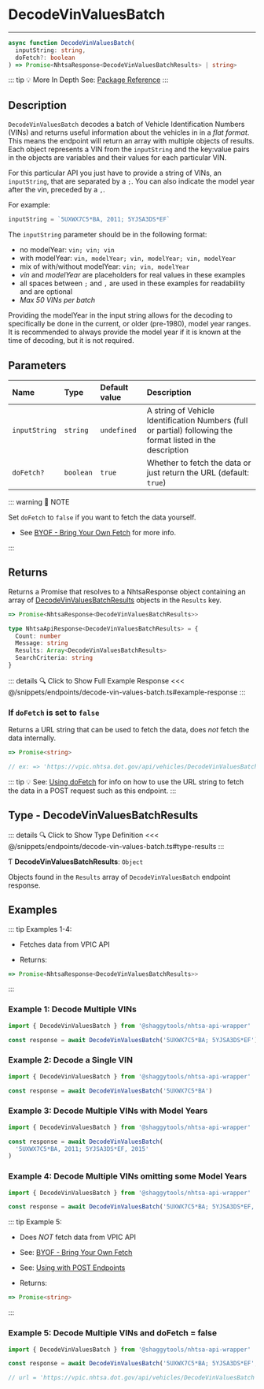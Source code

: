 # DecodeVinValuesBatch

---

```typescript
async function DecodeVinValuesBatch(
  inputString: string,
  doFetch?: boolean
) => Promise<NhtsaResponse<DecodeVinValuesBatchResults> | string>
```

::: tip :bulb: More In Depth
See: [Package Reference](../../typedoc/modules/api_endpoints_DecodeVinValuesBatch)
:::

## Description

`DecodeVinValuesBatch` decodes a batch of Vehicle Identification Numbers (VINs) and returns
useful information about the vehicles in in a _flat format_. This means the endpoint will return
an array with multiple objects of results. Each object represents a VIN from the `inputString`
and the key:value pairs in the objects are variables and their values for each particular VIN.

For this particular API you just have to provide a string of VINs, an `inputString`, that are
separated by a `;`. You can also indicate the model year after the vin, preceded by a `,`.

For example:

```typescript
inputString = `5UXWX7C5*BA, 2011; 5YJSA3DS*EF`
```

The `inputString` parameter should be in the following format:

- no modelYear: `vin; vin; vin`
- with modelYear: `vin, modelYear; vin, modelYear; vin, modelYear`
- mix of with/without modelYear: `vin; vin, modelYear`
- _vin_ and _modelYear_ are placeholders for real values in these examples
- all spaces between `;` and `,` are used in these examples for readability and are optional
- _Max 50 VINs per batch_

Providing the modelYear in the input string allows for the decoding to specifically be done in
the current, or older (pre-1980), model year ranges. It is recommended to always provide
the model year if it is known at the time of decoding, but it is not required.

## Parameters

| Name          | Type      | Default value | Description                                                                                                 |
| :------------ | :-------- | :------------ | :---------------------------------------------------------------------------------------------------------- |
| `inputString` | `string`  | `undefined`   | A string of Vehicle Identification Numbers (full or partial) following the format listed in the description |
| `doFetch?`    | `boolean` | `true`        | Whether to fetch the data or just return the URL (default: `true`)                                          |

::: warning 📝 NOTE

Set `doFetch` to `false` if you want to fetch the data yourself.

- See [BYOF - Bring Your Own Fetch](../../guide/bring-your-own-fetch.md#option-1-set-dofetch-to-false)
  for more info.

:::

## Returns

Returns a Promise that resolves to a NhtsaResponse object containing an array of
[DecodeVinValuesBatchResults](#type-decodevinvaluesbatchresults) objects in the `Results` key.

```typescript
=> Promise<NhtsaResponse<DecodeVinValuesBatchResults>>
```

```typescript
type NhtsaApiResponse<DecodeVinValuesBatchResults> = {
  Count: number
  Message: string
  Results: Array<DecodeVinValuesBatchResults>
  SearchCriteria: string
}
```

::: details :mag: Click to Show Full Example Response
<<< @/snippets/endpoints/decode-vin-values-batch.ts#example-response
:::

### If `doFetch` is set to `false`

Returns a URL string that can be used to fetch the data, does _not_ fetch the data internally.

```typescript
=> Promise<string>

// ex: => 'https://vpic.nhtsa.dot.gov/api/vehicles/DecodeVinValuesBatch'
```

::: tip :bulb: See:
[Using doFetch](../../guide/bring-your-own-fetch#using-dofetch) for info on how to
use the URL string to fetch the data in a POST request such as this endpoint.
:::

## Type - DecodeVinValuesBatchResults

::: details :mag: Click to Show Type Definition
<<< @/snippets/endpoints/decode-vin-values-batch.ts#type-results
:::

Ƭ **DecodeVinValuesBatchResults**: `Object`

Objects found in the `Results` array of `DecodeVinValuesBatch` endpoint response.

## Examples

::: tip Examples 1-4:

- Fetches data from VPIC API

- Returns:

```typescript
=> Promise<NhtsaResponse<DecodeVinValuesBatchResults>>
```

:::

### Example 1: Decode Multiple VINs

```ts
import { DecodeVinValuesBatch } from '@shaggytools/nhtsa-api-wrapper'

const response = await DecodeVinValuesBatch('5UXWX7C5*BA; 5YJSA3DS*EF')
```

### Example 2: Decode a Single VIN

```ts
import { DecodeVinValuesBatch } from '@shaggytools/nhtsa-api-wrapper'

const response = await DecodeVinValuesBatch('5UXWX7C5*BA')
```

### Example 3: Decode Multiple VINs with Model Years

```ts
import { DecodeVinValuesBatch } from '@shaggytools/nhtsa-api-wrapper'

const response = await DecodeVinValuesBatch(
  '5UXWX7C5*BA, 2011; 5YJSA3DS*EF, 2015'
)
```

### Example 4: Decode Multiple VINs omitting some Model Years

```ts
import { DecodeVinValuesBatch } from '@shaggytools/nhtsa-api-wrapper'

const response = await DecodeVinValuesBatch('5UXWX7C5*BA; 5YJSA3DS*EF, 2015')
```

::: tip Example 5:

- Does _NOT_ fetch data from VPIC API

- See: [BYOF - Bring Your Own Fetch](../../guide/bring-your-own-fetch.md#option-1-set-dofetch-to-false)

- See: [Using with POST Endpoints](../../guide/bring-your-own-fetch#using-with-post-endpoints)

- Returns:

```typescript
=> Promise<string>
```

:::

### Example 5: Decode Multiple VINs and doFetch = false

```ts
import { DecodeVinValuesBatch } from '@shaggytools/nhtsa-api-wrapper'

const response = await DecodeVinValuesBatch('5UXWX7C5*BA; 5YJSA3DS*EF', false)

// url = 'https://vpic.nhtsa.dot.gov/api/vehicles/DecodeVinValuesBatch'
```
